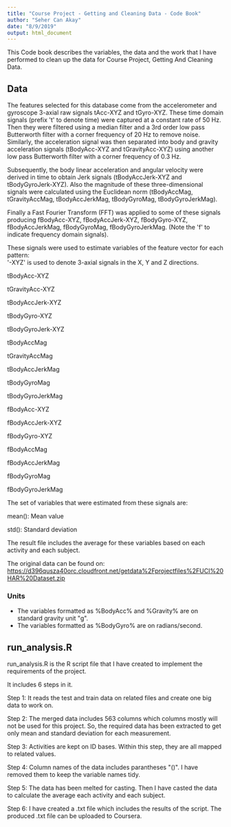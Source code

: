 ```yaml
---
title: "Course Project - Getting and Cleaning Data - Code Book"
author: "Seher Can Akay"
date: "8/9/2019"
output: html_document
---
```


This Code book describes the variables, the data and the work that I have performed to clean up the data for Course Project, Getting And Cleaning Data.

## Data

The features selected for this database come from the accelerometer and gyroscope 3-axial raw signals tAcc-XYZ and tGyro-XYZ. These time domain signals (prefix 't' to denote time) were captured at a constant rate of 50 Hz. Then they were filtered using a median filter and a 3rd order low pass Butterworth filter with a corner frequency of 20 Hz to remove noise. Similarly, the acceleration signal was then separated into body and gravity acceleration signals (tBodyAcc-XYZ and tGravityAcc-XYZ) using another low pass Butterworth filter with a corner frequency of 0.3 Hz. 

Subsequently, the body linear acceleration and angular velocity were derived in time to obtain Jerk signals (tBodyAccJerk-XYZ and tBodyGyroJerk-XYZ). Also the magnitude of these three-dimensional signals were calculated using the Euclidean norm (tBodyAccMag, tGravityAccMag, tBodyAccJerkMag, tBodyGyroMag, tBodyGyroJerkMag). 

Finally a Fast Fourier Transform (FFT) was applied to some of these signals producing fBodyAcc-XYZ, fBodyAccJerk-XYZ, fBodyGyro-XYZ, fBodyAccJerkMag, fBodyGyroMag, fBodyGyroJerkMag. (Note the 'f' to indicate frequency domain signals). 

These signals were used to estimate variables of the feature vector for each pattern:  
'-XYZ' is used to denote 3-axial signals in the X, Y and Z directions.

tBodyAcc-XYZ

tGravityAcc-XYZ

tBodyAccJerk-XYZ

tBodyGyro-XYZ

tBodyGyroJerk-XYZ

tBodyAccMag

tGravityAccMag

tBodyAccJerkMag

tBodyGyroMag

tBodyGyroJerkMag

fBodyAcc-XYZ

fBodyAccJerk-XYZ

fBodyGyro-XYZ

fBodyAccMag

fBodyAccJerkMag

fBodyGyroMag

fBodyGyroJerkMag


The set of variables that were estimated from these signals are: 

mean(): Mean value

std(): Standard deviation


The result file includes the average for these variables based on each activity and each subject.

The original data can be found on: <https://d396qusza40orc.cloudfront.net/getdata%2Fprojectfiles%2FUCI%20HAR%20Dataset.zip>


### Units
* The variables formatted as %BodyAcc% and %Gravity% are on standard gravity unit "g".
* The variables formatted as %BodyGyro% are on radians/second.

## run_analysis.R

run_analysis.R is the R script file that I have created to implement the requirements of the project.

It includes 6 steps in it.

Step 1: It reads the test and train data on related files and create one big data to work on.

Step 2: The merged data includes 563 columns which columns mostly will not be used for this project. So, the required data has been extracted to get only mean and standard deviation for each measurement.

Step 3: Activities are kept on ID bases. Within this step, they are all mapped to related values.

Step 4: Column names of the data includes parantheses "()". I have removed them to keep
the variable names tidy.

Step 5: The data has been melted for casting. Then I have casted the data to calculate the average each activity and each subject.

Step 6: I have created a .txt file which includes the results of the script. The produced .txt file can be uploaded to Coursera.

